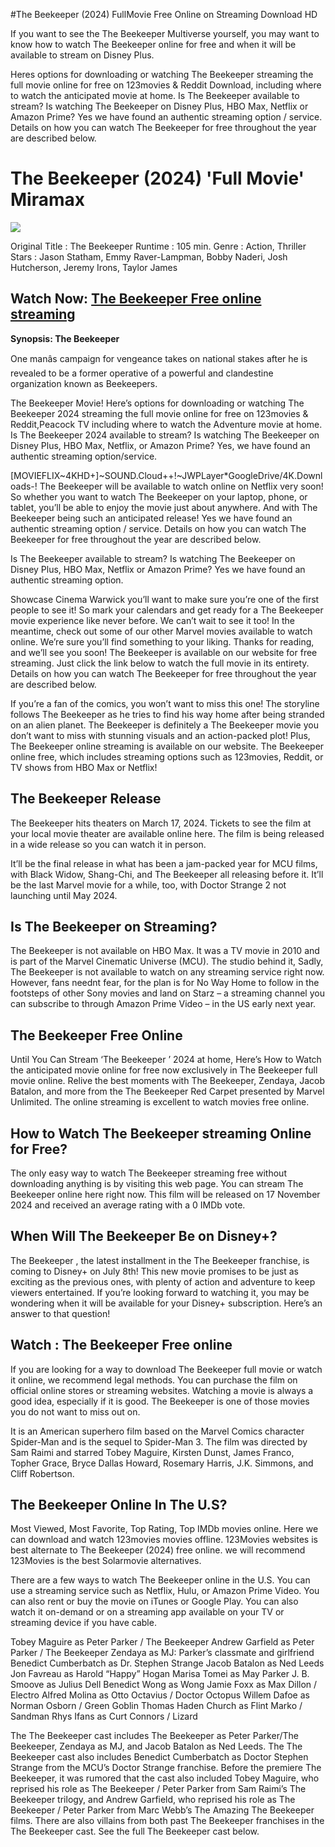 #The Beekeeper (2024) FullMovie Free Online on Streaming Download HD

If you want to see the The Beekeeper Multiverse yourself, you may want to know how to watch The Beekeeper online for free and when it will be available to stream on Disney Plus.

Heres options for downloading or watching The Beekeeper streaming the full movie online for free on 123movies & Reddit Download, including where to watch the anticipated movie at home. Is The Beekeeper available to stream? Is watching The Beekeeper on Disney Plus, HBO Max, Netflix or Amazon Prime? Yes we have found an authentic streaming option / service. Details on how you can watch The Beekeeper for free throughout the year are described below.

<h1><strong>The Beekeeper (2024) 'Full Movie' Miramax</strong></h1>


<img src="https://image.tmdb.org/t/p/w780/4MCKNAc6AbWjEsM2h9Xc29owo4z.jpg" />

Original Title : The Beekeeper 
Runtime : 105 min. 
Genre   : Action, Thriller 
Stars   : Jason Statham, Emmy Raver-Lampman, Bobby Naderi, Josh Hutcherson, Jeremy Irons, Taylor James 

<h2><strong>Watch Now: <a href="https://layarstar.com/movie/866398/stream">The Beekeeper Free online streaming</a></strong></h2>

<b>Synopsis: The Beekeeper </b>

One manâs campaign for vengeance takes on national stakes after he is revealed to be a former operative of a powerful and clandestine organization known as Beekeepers.

The Beekeeper Movie! Here’s options for downloading or watching The Beekeeper 2024 streaming the full movie online for free on 123movies & Reddit,Peacock TV including where to watch the Adventure movie at home. Is The Beekeeper 2024 available to stream? Is watching The Beekeeper on Disney Plus, HBO Max, Netflix, or Amazon Prime? Yes, we have found an authentic streaming option/service.

[MOVIEFLIX~4KHD+]~SOUND.Cloud++!~JWPLayer*GoogleDrive/4K.Downloads-! The Beekeeper will be available to watch online on Netflix very soon! So whether you want to watch The Beekeeper on your laptop, phone, or tablet, you’ll be able to enjoy the movie just about anywhere. And with The Beekeeper being such an anticipated release! Yes we have found an authentic streaming option / service. Details on how you can watch The Beekeeper for free throughout the year are described below.

Is The Beekeeper available to stream? Is watching The Beekeeper on Disney Plus, HBO Max, Netflix or Amazon Prime? Yes we have found an authentic streaming option.

Showcase Cinema Warwick you’ll want to make sure you’re one of the first people to see it! So mark your calendars and get ready for a The Beekeeper movie experience like never before. We can’t wait to see it too! In the meantime, check out some of our other Marvel movies available to watch online. We’re sure you’ll find something to your liking. Thanks for reading, and we’ll see you soon! The Beekeeper is available on our website for free streaming. Just click the link below to watch the full movie in its entirety. Details on how you can watch The Beekeeper for free throughout the year are described below.

If you’re a fan of the comics, you won’t want to miss this one! The storyline follows The Beekeeper as he tries to find his way home after being stranded on an alien planet. The Beekeeper is definitely a The Beekeeper movie you don’t want to miss with stunning visuals and an action-packed plot! Plus, The Beekeeper online streaming is available on our website. The Beekeeper online free, which includes streaming options such as 123movies, Reddit, or TV shows from HBO Max or Netflix!

<h2><strong>The Beekeeper Release</strong></h2>

The Beekeeper hits theaters on March 17, 2024. Tickets to see the film at your local movie theater are available online here. The film is being released in a wide release so you can watch it in person.

It’ll be the final release in what has been a jam-packed year for MCU films, with Black Widow, Shang-Chi, and The Beekeeper all releasing before it. It’ll be the last Marvel movie for a while, too, with Doctor Strange 2 not launching until May 2024.

<h2><strong>Is The Beekeeper on Streaming?</strong></h2>

The Beekeeper is not available on HBO Max. It was a TV movie in 2010 and is part of the Marvel Cinematic Universe (MCU). The studio behind it, Sadly, The Beekeeper is not available to watch on any streaming service right now. However, fans neednt fear, for the plan is for No Way Home to follow in the footsteps of other Sony movies and land on Starz – a streaming channel you can subscribe to through Amazon Prime Video – in the US early next year.

<h2><strong>The Beekeeper Free Online</strong></h2>

Until You Can Stream ‘The Beekeeper ’ 2024 at home, Here’s How to Watch the anticipated movie online for free now exclusively in The Beekeeper full movie online. Relive the best moments with The Beekeeper, Zendaya, Jacob Batalon, and more from the The Beekeeper Red Carpet presented by Marvel Unlimited. The online streaming is excellent to watch movies free online.

<h2><strong>How to Watch The Beekeeper streaming Online for Free?</strong></h2>

The only easy way to watch The Beekeeper streaming free without downloading anything is by visiting this web page. You can stream The Beekeeper online here right now. This film will be released on 17 November 2024 and received an average rating with a 0 IMDb vote.

<h2><strong>When Will The Beekeeper Be on Disney+?</strong></h2>

The Beekeeper , the latest installment in the The Beekeeper franchise, is coming to Disney+ on July 8th! This new movie promises to be just as exciting as the previous ones, with plenty of action and adventure to keep viewers entertained. If you’re looking forward to watching it, you may be wondering when it will be available for your Disney+ subscription. Here’s an answer to that question!

<h2><strong>Watch : The Beekeeper Free online</strong></h2>

If you are looking for a way to download The Beekeeper full movie or watch it online, we recommend legal methods. You can purchase the film on official online stores or streaming websites. Watching a movie is always a good idea, especially if it is good. The Beekeeper is one of those movies you do not want to miss out on.

It is an American superhero film based on the Marvel Comics character Spider-Man and is the sequel to Spider-Man 3. The film was directed by Sam Raimi and starred Tobey Maguire, Kirsten Dunst, James Franco, Topher Grace, Bryce Dallas Howard, Rosemary Harris, J.K. Simmons, and Cliff Robertson.

<h2>The Beekeeper Online In The U.S?</h2>

Most Viewed, Most Favorite, Top Rating, Top IMDb movies online. Here we can download and watch 123movies movies offline. 123Movies websites is best alternate to The Beekeeper (2024) free online. we will recommend 123Movies is the best Solarmovie alternatives.

There are a few ways to watch The Beekeeper online in the U.S. You can use a streaming service such as Netflix, Hulu, or Amazon Prime Video. You can also rent or buy the movie on iTunes or Google Play. You can also watch it on-demand or on a streaming app available on your TV or streaming device if you have cable.

Tobey Maguire as Peter Parker / The Beekeeper Andrew Garfield as Peter Parker / The Beekeeper Zendaya as MJ: Parker’s classmate and girlfriend Benedict Cumberbatch as Dr. Stephen Strange Jacob Batalon as Ned Leeds Jon Favreau as Harold “Happy” Hogan Marisa Tomei as May Parker J. B. Smoove as Julius Dell Benedict Wong as Wong Jamie Foxx as Max Dillon / Electro Alfred Molina as Otto Octavius / Doctor Octopus Willem Dafoe as Norman Osborn / Green Goblin Thomas Haden Church as Flint Marko / Sandman Rhys Ifans as Curt Connors / Lizard

The The Beekeeper cast includes The Beekeeper as Peter Parker/The Beekeeper, Zendaya as MJ, and Jacob Batalon as Ned Leeds. The The Beekeeper cast also includes Benedict Cumberbatch as Doctor Stephen Strange from the MCU’s Doctor Strange franchise. Before the premiere The Beekeeper, it was rumored that the cast also included Tobey Maguire, who reprised his role as The Beekeeper / Peter Parker from Sam Raimi’s The Beekeeper trilogy, and Andrew Garfield, who reprised his role as The Beekeeper / Peter Parker from Marc Webb’s The Amazing The Beekeeper films. There are also villains from both past The Beekeeper franchises in the The Beekeeper cast. See the full The Beekeeper cast below.

